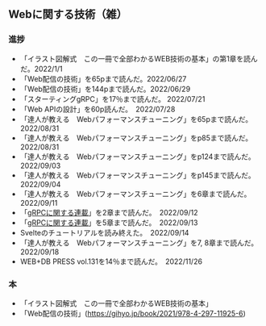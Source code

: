 ## Webに関する技術（雑）

### 進捗

- 「イラスト図解式　この一冊で全部わかるWEB技術の基本」の第1章を読んだ。2022/1/1
- 「Web配信の技術」を65pまで読んだ。2022/06/27
- 「Web配信の技術」を144pまで読んだ。2022/06/29
- 「スターティングgRPC」を17％まで読んだ。 2022/07/21
- 「Web APIの設計」を60p読んだ。　2022/07/28
- 「達人が教える　Webパフォーマンスチューニング」を65pまで読んだ。　2022/08/31
- 「達人が教える　Webパフォーマンスチューニング」をp85まで読んだ。　2022/08/31
- 「達人が教える　Webパフォーマンスチューニング」をp124まで読んだ。　2022/09/03
- 「達人が教える　Webパフォーマンスチューニング」をp145まで読んだ。　2022/09/04
- 「達人が教える　Webパフォーマンスチューニング」を6章まで読んだ。　2022/09/11
- 「[gRPCに関する連載](https://dev.to/techschoolguru/introduction-to-grpc-why-what-how-4194)」を2章まで読んだ。　2022/09/12
- 「[gRPCに関する連載](https://dev.to/techschoolguru/introduction-to-grpc-why-what-how-4194)」を5章まで読んだ。　2022/09/13
- Svelteのチュートリアルを読み終えた。　2022/09/14
- 「達人が教える　Webパフォーマンスチューニング」を7, 8章まで読んだ。　2022/09/18
- WEB+DB PRESS vol.131を14％まで読んだ。　2022/11/26




### 本

- 「イラスト図解式　この一冊で全部わかるWEB技術の基本」
- 「Web配信の技術」(https://gihyo.jp/book/2021/978-4-297-11925-6)
